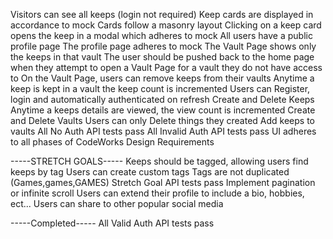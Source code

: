 Visitors can see all keeps (login not required)
Keep cards are displayed in accordance to mock
Cards follow a masonry layout
Clicking on a keep card opens the keep in a modal which adheres to mock
All users have a public profile page
The profile page adheres to mock
The Vault Page shows only the keeps in that vault
The user should be pushed back to the home page when they attempt to open a Vault Page for a vault they do not have access to
On the Vault Page, users can remove keeps from their vaults
Anytime a keep is kept in a vault the keep count is incremented
Users can Register, login and automatically authenticated on refresh
Create and Delete Keeps
Anytime a keeps details are viewed, the view count is incremented
Create and Delete Vaults
Users can only Delete things they created
Add keeps to vaults
All No Auth API tests pass
All Invalid Auth API tests pass
UI adheres to all phases of CodeWorks Design Requirements



-----STRETCH GOALS-----
Keeps should be tagged, allowing users find keeps by tag
Users can create custom tags
Tags are not duplicated (Games,games,GAMES)
Stretch Goal API tests pass
Implement pagination or infinite scroll
Users can extend their profile to include a bio, hobbies, ect...
Users can share to other popular social media



-----Completed-----
All Valid Auth API tests pass



























